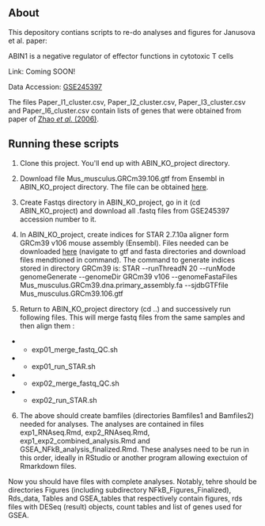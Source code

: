 ## About

This depository contians scripts to re-do analyses and figures for Janusova et al. paper: 

ABIN1 is a negative regulator of effector functions in cytotoxic T cells

Link: Coming SOON!

Data Accession: [GSE245397](https://www.ncbi.nlm.nih.gov/geo/query/acc.cgi?&acc=GSE245397)

The files Paper_I1_cluster.csv, Paper_I2_cluster.csv, Paper_I3_cluster.csv and Paper_I6_cluster.csv contain lists of genes that were obtained from paper of [Zhao *et al.* (2006)](https://www.nature.com/articles/s41590-023-01561-7).

## Running these scripts

1. Clone this project. You'll end up with ABIN_KO_project directory.

2. Download file Mus_musculus.GRCm39.106.gtf from Ensembl in ABIN_KO_project directory. The file can be obtained [here](https://ftp.ensembl.org/pub/release-106/gtf/mus_musculus/Mus_musculus.GRCm39.106.gtf.gz). 

3. Create Fastqs directory in ABIN_KO_project, go in it (cd ABIN_KO_project) and download all .fastq files from GSE245397 accession number to it.

4. In ABIN_KO_project, create indices for STAR 2.7.10a aligner form GRCm39 v106 mouse assembly (Ensembl). Files needed can be downloaded [here](https://ftp.ensembl.org/pub/release-106/) (navigate to gtf and fasta directories and download files mendtioned in command). The command to generate indices stored in directory GRCm39 is: STAR --runThreadN 20 --runMode genomeGenerate --genomeDir GRCm39 v106 --genomeFastaFiles Mus_musculus.GRCm39.dna.primary_assembly.fa --sjdbGTFfile Mus_musculus.GRCm39.106.gtf


5. Return to ABIN_KO_project directory (cd ..) and successively run following files. This will merge fastq files from the same samples and then align them :

* * exp01_merge_fastq_QC.sh
* * exp01_run_STAR.sh
* * exp02_merge_fastq_QC.sh
* * exp02_run_STAR.sh

6. The above should create bamfiles (directories Bamfiles1 and Bamfiles2) needed for analyses. The analyses are contained in files exp1_RNAseq.Rmd, exp2_RNAseq.Rmd, exp1_exp2_combined_analysis.Rmd and GSEA_NFkB_analysis_finalized.Rmd. These analyses need to be run in this order, ideally in RStudio or another program allowing exectuion of Rmarkdown files.

Now you should have files with complete analyses. Notably, tehre should be directories Figures (including subdirectory NFkB_Figures_Finalized), Rds_data, Tables and GSEA_tables that respectively contain figures, rds files with DESeq (result) objects, count tables and list of genes used for GSEA.

